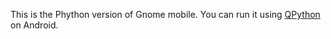 This is the Phython version of Gnome mobile. You can run it using [QPython](https://www.qpython.com/) on Android. 